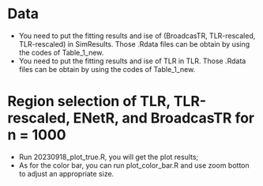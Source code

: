 # Data
- You need to put the fitting results and ise of (BroadcasTR, TLR-rescaled, TLR-rescaled) in SimResults. Those .Rdata files can be obtain by using the codes of Table_1_new. 
- You need to put the fitting results and ise of TLR in TLR. Those .Rdata files can be obtain by using the codes of Table_1_new. 

# Region selection of TLR, TLR-rescaled, ENetR, and BroadcasTR for n = 1000
- Run 20230918_plot_true.R, you will get the plot results;
- As for the color bar, you can run plot_color_bar.R and use zoom botton to adjust an appropriate size.



 


